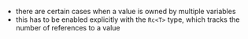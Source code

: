 -  there are certain cases when a value is owned by multiple variables
-  this has to be enabled explicitly with the `Rc<T>` type, which tracks the number of references to a value
